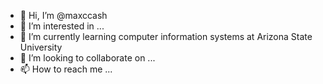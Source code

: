 - 👋 Hi, I’m @maxccash
- 👀 I’m interested in ...
- 🌱 I’m currently learning computer information systems at Arizona State University
- 💞️ I’m looking to collaborate on ...
- 📫 How to reach me ...

<!---
maxccash/maxccash is a ✨ special ✨ repository because its `README.md` (this file) appears on your GitHub profile.
You can click the Preview link to take a look at your changes.
--->
